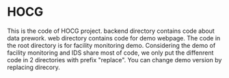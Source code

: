 # HOCG
This is the code of HOCG project.
backend directory contains code about data prework.
web directory contains code for demo webpage.
The code in the root directory is for facility monitoring demo. Considering the demo of facility monitoring and IDS share most of code, we only put the diffenrent code in 2 directories with prefix "replace".
You can change demo version by replacing direcory.